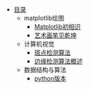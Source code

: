 * [目录](README.md)
    * matplotlib绘图
        * [Matplotlib初相识](matplotlib/ch1.md)
        * [艺术画笔见乾坤](matplotlib/ch2.md)
    * 计算机视觉
        * [斑点检测算法](cv/ch1.md)
        * [边缘检测算法概述](cv/ch2.md)
    * 数据结构与算法
        * [python版本]()

